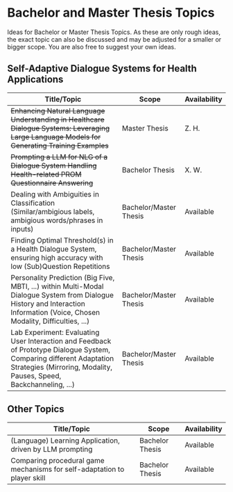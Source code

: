 # Bachelor and Master Thesis Topics
Ideas for Bachelor or Master Thesis Topics. As these are only rough ideas, the exact topic can also be discussed and may be adjusted for a smaller or bigger scope. You are also free to suggest your own ideas.


## Self-Adaptive Dialogue Systems for Health Applications
| Title/Topic | Scope         | Availability |
|-------------|---------------|--------------|
|~~Enhancing Natural Language Understanding in Healthcare Dialogue Systems: Leveraging Large Language Models for Generating Training Examples~~ | Master Thesis | Z. H.   |
|~~Prompting a LLM for NLG of a Dialogue System Handling Health-related PROM Questionnaire Answering~~ | Bachelor Thesis | X. W. |
| Dealing with Ambiguities in Classification (Similar/ambigious labels, ambigious words/phrases in inputs) | Bachelor/Master Thesis | Available |
| Finding Optimal Threshold(s) in a Health Dialogue System, ensuring high accuracy with low (Sub)Question Repetitions | Bachelor/Master Thesis | Available |
| Personality Prediction (Big Five, MBTI, ...) within Multi-Modal Dialogue System from Dialogue History and Interaction Information (Voice, Chosen Modality, Difficulties, ...) | Bachelor/Master Thesis | Available    |
| Lab Experiment: Evaluating User Interaction and Feedback of Prototype Dialogue System, Comparing different Adaptation Strategies (Mirroring, Modality, Pauses, Speed, Backchanneling, ...) | Bachelor/Master Thesis | Available  |

<!-- |     Making PROM Data Accessible: Implementing a Tool for the Visualization of Extracted Data from Patient-Reported Outcome Measures     | Bachelor Thesis | Available    | -->

## Other Topics
| Title/Topic | Scope         | Availability |
|-------------|---------------|--------------|
| (Language) Learning Application, driven by LLM prompting | Bachelor Thesis | Available  |
| Comparing procedural game mechanisms for self-adaptation to player skill | Bachelor Thesis | Available  |

